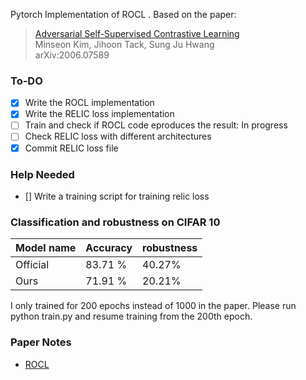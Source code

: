 Pytorch Implementation of ROCL . Based on the paper:

  > [Adversarial Self-Supervised Contrastive Learning](https://arxiv.org/abs/2006.07589)\
  > Minseon Kim, Jihoon Tack, Sung Ju Hwang\
  > arXiv:2006.07589


### To-DO
- [x] Write the ROCL implementation
- [x] Write the RELIC loss implementation
- [ ] Train and check if  ROCL code eproduces the result: In progress 
- [ ] Check RELIC loss with different architectures 
- [x] Commit RELIC loss file

###  Help Needed
- [] Write a training script for training relic loss

### Classification and robustness on CIFAR 10

| Model name         |    Accuracy     |   robustness   |
| ------------------ |---------------- | -------------- |
| Official           |    83.71 %      |     40.27%     |
| Ours               |    71.91 %      |     20.21%     |

I only trained for 200 epochs instead of 1000 in the paper.
Please run python train.py and resume training from the 200th epoch. 

### Paper Notes
- [ROCL](https://dramatic-durian-120.notion.site/ICLR-CSS-Robust-Self-supervised-Learning-8e0853e04da74efdb3de27735184d932)